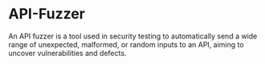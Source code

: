 # API-Fuzzer
An API fuzzer is a tool used in security testing to automatically send a wide range of unexpected, malformed, or random inputs to an API, aiming to uncover vulnerabilities and defects. 
